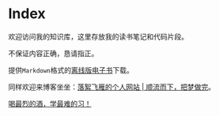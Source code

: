# Index

欢迎访问我的知识库，这里存放我的读书笔记和代码片段。

不保证内容正确，恳请指正。

提供`Markdown`格式的[离线版电子书](https://github.com/luoxufeiyan/wiki.luoxufeiyan.com/tree/main)下载。

同样欢迎来博客坐坐：[落絮飞雁的个人网站 | 顺流而下，把梦做完](https://www.luoxufeiyan.com/)。

[喝最烈的酒，学最难的习！](https://i.loli.net/2020/07/19/IYMhlByW9C5Au2c.gif)